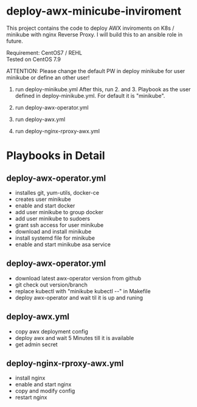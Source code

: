 # deploy-awx-minicube-inviroment

This project contains the code to deploy AWX inviroments on K8s / minikube with nginx Reverse Proxy.
I will build this to an ansible role in future.

Requirement: CentOS7 / REHL  
Tested on CentOS 7.9

ATTENTION: Please change the default PW in deploy minikube for user minikube or define an other user!

1. run deploy-minikube.yml
After this, run 2. and 3. Playbook as the user defined in deploy-minikube.yml. For default it is "minikube".

2. run deploy-awx-operator.yml
3. run deploy-awx.yml
4. run deploy-nginx-rproxy-awx.yml

# Playbooks in Detail
## deploy-awx-operator.yml
- installes git, yum-utils, docker-ce
- creates user minikube
- enable and start docker
- add user minikube to group docker
- add user minikube to sudoers
- grant ssh access for user minikube
- download and install minikube
- install systemd file for minikube
- enable and start minikube asa  service

## deploy-awx-operator.yml
- download latest awx-operator version from github
- git check out version/branch
- replace kubectl with "minikube kubectl --" in Makefile 
- deploy awx-operator and wait til it is up and runing 

## deploy-awx.yml
- copy awx deployment config
- deploy awx and wait 5 Minutes till it is available
- get admin secret

## deploy-nginx-rproxy-awx.yml
- install nginx
- enable and start nginx
- copy and modify config
- restart nginx